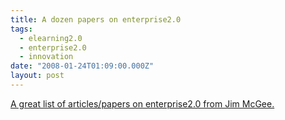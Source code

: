 ```yaml
---
title: A dozen papers on enterprise2.0
tags:
  - elearning2.0
  - enterprise2.0
  - innovation
date: "2008-01-24T01:09:00.000Z"
layout: post
---
```


[A great list of articles/papers on enterprise2.0 from Jim McGee.][0]

[0]: http://www.mcgeesmusings.net/2007/12/12/a-dozen-papers-you-should-read-in-the-world-of-enterprise-20/